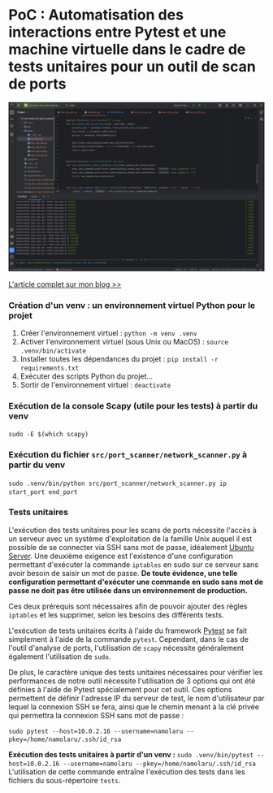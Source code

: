 # PoC :  Automatisation des interactions entre Pytest et une machine virtuelle dans le cadre de tests unitaires pour un outil de scan de ports
![Header](unit-tests-for-port-scanner-header.png)

[L'article complet sur mon blog >>](https://leonard-namolaru.com/2025/07/01/unit-tests-for-port-scanner/)

### Création d'un venv : un environnement virtuel Python pour le projet
1. Créer l'environnement virtuel : `python -m venv .venv`
2. Activer l'environnement virtuel (sous Unix ou MacOS) :
   `source .venv/bin/activate`
3. Installer toutes les dépendances du projet : `pip install -r requirements.txt`
4. Exécuter des scripts Python du projet...
5. Sortir de l'environnement virtuel : `deactivate`

### Exécution de la console Scapy (utile pour les tests) à partir du venv
```sudo -E $(which scapy)```

### Exécution du fichier `src/port_scanner/network_scanner.py` à partir du venv
```sudo .venv/bin/python src/port_scanner/network_scanner.py ip start_port end_port ```


### Tests unitaires
L'exécution des tests unitaires pour les scans de ports nécessite l'accès à un serveur avec un système d'exploitation 
de la famille Unix auquel il est possible de se connecter via SSH sans mot de passe, idéalement 
[Ubuntu Server](https://ubuntu.com/download/server). Une deuxième exigence est l'existence d'une configuration 
permettant d'exécuter la commande `iptables` en sudo sur ce serveur sans avoir besoin de saisir un mot de passe. **De toute évidence, une telle configuration permettant d'exécuter une commande en sudo sans mot de passe ne doit pas être utilisée dans un environnement de production.**

Ces deux prérequis sont nécessaires afin de pouvoir ajouter des règles `iptables` et les supprimer, selon les besoins des différents tests.

L'exécution de tests unitaires écrits à l'aide du framework [Pytest](https://pytest.org/) se fait simplement à l'aide 
de la commande `pytest`. Cependant, dans le cas de l'outil d'analyse de ports, l'utilisation de `scapy` nécessite généralement également l'utilisation 
de `sudo`.

De plus, le caractère unique des tests unitaires nécessaires pour vérifier les performances de notre outil nécessite 
l'utilisation de 3 options qui ont été définies à l'aide de Pytest spécialement pour cet outil. Ces options permettent 
de définir l'adresse IP du serveur de test, le nom d'utilisateur par lequel la connexion SSH se fera, 
ainsi que le chemin menant à la clé privée qui permettra la connexion SSH sans mot de passe :
```
sudo pytest --host=10.0.2.16 --username=namolaru --pkey=/home/namolaru/.ssh/id_rsa
```

**Exécution des tests unitaires à partir d'un venv :**
`
sudo .venv/bin/pytest --host=10.0.2.16 --username=namolaru --pkey=/home/namolaru/.ssh/id_rsa
`
L'utilisation de cette commande entraîne l'exécution des tests dans les fichiers du sous-répertoire `tests`. 
